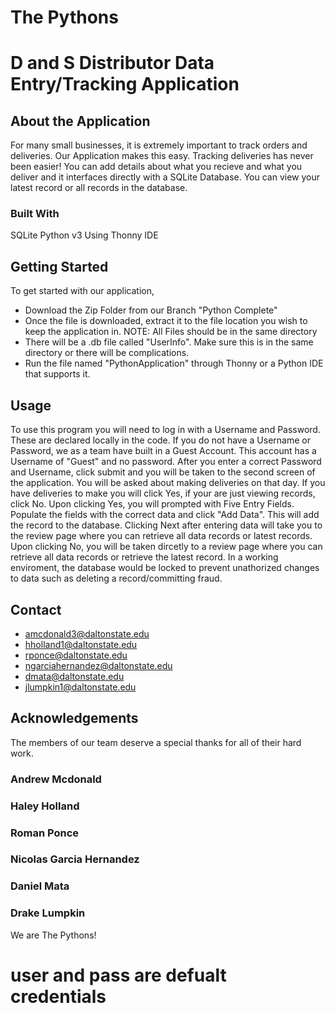 # The Pythons
# D and S Distributor Data Entry/Tracking Application

## About the Application
For many small businesses, it is extremely important to track orders and deliveries. Our Application makes this easy. Tracking deliveries has never been easier!
You can add details about what you recieve and what you deliver and it interfaces directly with a SQLite Database. You can view your latest record or all records in the database.


### Built With

SQLite
Python v3
Using Thonny IDE

## Getting Started

To get started with our application,

* Download the Zip Folder from our Branch "Python Complete"
* Once the file is downloaded, extract it to the file location you wish to keep the application in. NOTE: All Files should be in the same directory
* There will be a .db file called "UserInfo". Make sure this is in the same directory or there will be complications.
* Run the file named "PythonApplication" through Thonny or a Python IDE that supports it.

## Usage

To use this program you will need to log in with a Username and Password. These are declared locally in the code. 
If you do not have a Username or Password, we as a team have built in a Guest Account. This account has a Username of "Guest" and no password.
After you enter a correct Password and Username, click submit and you will be taken to the second screen of the application.
You will be asked about making deliveries on that day. If you have deliveries to make you will click Yes, if your are just viewing records, click No.
Upon clicking Yes, you will prompted with Five Entry Fields. Populate the fields with the correct data and click "Add Data". This will add the record to the database.
Clicking Next after entering data will take you to the review page where you can retrieve all data records or latest records.
Upon clicking No, you will be taken dircetly to a review page where you can retrieve all data records or retrieve the latest record.
In a working enviroment, the database would be locked to prevent unathorized changes to data such as deleting a record/committing fraud.


## Contact
* amcdonald3@daltonstate.edu
* hholland1@daltonstate.edu
* rponce@daltonstate.edu
* ngarciahernandez@daltonstate.edu
* dmata@daltonstate.edu
* jlumpkin1@daltonstate.edu


## Acknowledgements
The members of our team deserve a special thanks for all of their hard work.
### Andrew Mcdonald
### Haley Holland
### Roman Ponce
### Nicolas Garcia Hernandez
### Daniel Mata
### Drake Lumpkin

We are The Pythons!


# user and pass are defualt credentials
